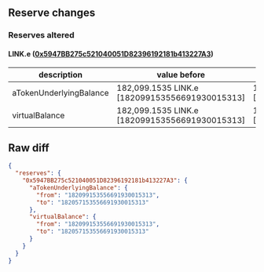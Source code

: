 ## Reserve changes

### Reserves altered

#### LINK.e ([0x5947BB275c521040051D82396192181b413227A3](https://snowtrace.io/address/0x5947BB275c521040051D82396192181b413227A3))

| description | value before | value after |
| --- | --- | --- |
| aTokenUnderlyingBalance | 182,099.1535 LINK.e [182099153556691930015313] | 182,057.1535 LINK.e [182057153556691930015313] |
| virtualBalance | 182,099.1535 LINK.e [182099153556691930015313] | 182,057.1535 LINK.e [182057153556691930015313] |


## Raw diff

```json
{
  "reserves": {
    "0x5947BB275c521040051D82396192181b413227A3": {
      "aTokenUnderlyingBalance": {
        "from": "182099153556691930015313",
        "to": "182057153556691930015313"
      },
      "virtualBalance": {
        "from": "182099153556691930015313",
        "to": "182057153556691930015313"
      }
    }
  }
}
```